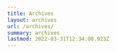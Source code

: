```yaml
---
title: Archives
layout: archives
url: /archives/
summary: archives
lastmod: 2022-03-31T12:34:00.923Z
---
```

